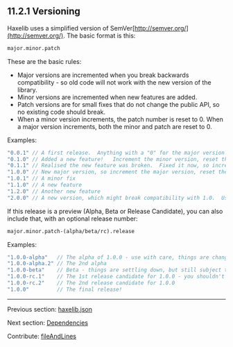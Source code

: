 ## 11.2.1 Versioning

Haxelib uses a simplified version of SemVer[http://semver.org/](http://semver.org/). The basic format is this:

```haxe
major.minor.patch
```

These are the basic rules:



* Major versions are incremented when you break backwards compatibility - so old code will not work with the new version of the library.
* Minor versions are incremented when new features are added.
* Patch versions are for small fixes that do not change the public API, so no existing code should break.
* When a minor version increments, the patch number is reset to 0. When a major version increments, both the minor and patch are reset to 0.



Examples:

```haxe
"0.0.1" // A first release.  Anything with a "0" for the major version is subject to change in the next release - no promises about API stability!
"0.1.0" // Added a new feature!   Increment the minor version, reset the patch version
"0.1.1" // Realised the new feature was broken.  Fixed it now, so increment the patch version
"1.0.0" // New major version, so increment the major version, reset the minor and patch versions.   You promise your users not to break this API until you bump to 2.0.0
"1.0.1" // A minor fix
"1.1.0" // A new feature
"1.2.0" // Another new feature
"2.0.0" // A new version, which might break compatibility with 1.0.  Users are to upgrade cautiously.
```

If this release is a preview (Alpha, Beta or Release Candidate), you can also include that, with an optional release number:

```haxe
major.minor.patch-(alpha/beta/rc).release
```

Examples:

```haxe
"1.0.0-alpha"   // The alpha of 1.0.0 - use with care, things are changing!
"1.0.0-alpha.2" // The 2nd alpha
"1.0.0-beta"    // Beta - things are settling down, but still subject to change.
"1.0.0-rc.1"    // The 1st release candidate for 1.0.0 - you shouldn't be adding any more features now
"1.0.0-rc.2"    // The 2nd release candidate for 1.0.0
"1.0.0"         // The final release!  
```

---

Previous section: [haxelib.json](haxelib-json.md)

Next section: [Dependencies](haxelib-json-dependencies.md)

Contribute: [fileAndLines](https://github.com/HaxeFoundation/HaxeManual/blob/master/11-haxelib.tex#L61-61)